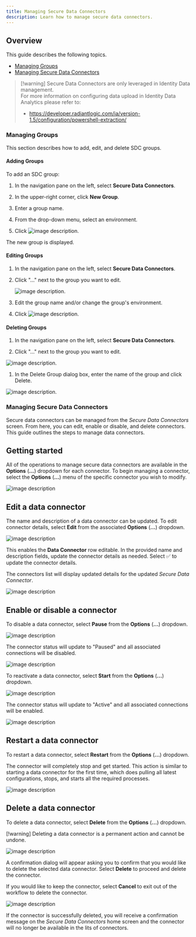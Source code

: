 ```yaml
---
title: Managing Secure Data Connectors
description: Learn how to manage secure data connectors.
---
```


## Overview

This guide describes the following topics.

- [Managing Groups](#managing-groups)
- [Managing Secure Data Connectors](Managing-secure-data-connectors)

> [!warning] Secure Data Connectors are only leveraged in Identity Data management.  
> For more information on configuring data upload in Identity Data Analytics please refer to:  
> - https://developer.radiantlogic.com/ia/version-1.5/configuration/powershell-extraction/

### Managing Groups

This section describes how to add, edit, and delete SDC groups.

#### Adding Groups

To add an SDC group:

1. In the navigation pane on the left, select **Secure Data Connectors**.

1. In the upper-right corner, click **New Group**.

1. Enter a group name.

1. From the drop-down menu, select an environment.

1. Click ![image description](Media/check-mark.png).

The new group is displayed. 

#### Editing Groups

1. In the navigation pane on the left, select **Secure Data Connectors**.

1. Click "..." next to the group you want to edit.

    ![image description](Media/edit-group.png).

1. Edit the group name and/or change the group's environment.

1. Click ![image description](Media/check-mark.png).

#### Deleting Groups

1. In the navigation pane on the left, select **Secure Data Connectors**.

1. Click "..." next to the group you want to edit.

  ![image description](Media/delete-button.png).

1. In the Delete Group dialog box, enter the name of the group and click Delete.

  ![image description](Media/delete-group.png).

### Managing Secure Data Connectors

Secure data connectors can be managed from the *Secure Data Connectors* screen. From here, you can edit, enable or disable, and delete connectors. This guide outlines the steps to manage data connectors.

## Getting started

All of the operations to manage secure data connectors are available in the **Options** (**...**) dropdown for each connector. To begin managing a connector, select the **Options** (**...**) menu of the specific connector you wish to modify.

![image description](Media/options.png)

## Edit a data connector

The name and description of a data connector can be updated. To edit connector details, select **Edit** from the associated **Options** (**...**) dropdown.

![image description](Media/select-edit.png)

This enables the **Data Connector** row editable. In the provided name and description fields, update the connector details as needed. Select :white_check_mark: to update the connector details.

The connectors list will display updated  details for the updated *Secure Data Connector*.

![image description](Media/update-info.png)

## Enable or disable a connector

To disable a data connector, select **Pause** from the **Options** (**...**) dropdown.

![image description](Media/disable.png)

The connector status will update to "Paused" and all associated connections will be disabled.

![image description](Media/paused.png)

To reactivate a data connector, select **Start** from the **Options** (**...**) dropdown.

![image description](Media/enable.png)

The connector status will update to "Active" and all associated connections will be enabled.

![image description](Media/active.png)

## Restart a data connector

To restart a data connector, select **Restart** from the **Options** (**...**) dropdown.

The connector will completely stop and get started. This action is similar to starting a data connector for the first time, which does pulling all latest configurations, stops, and starts all the required processes.

![image description](Media/restart.png)

## Delete a data connector

To delete a data connector, select **Delete** from the **Options** (**...**) dropdown.

[!warning] Deleting a data connector is a permanent action and cannot be undone.

![image description](Media/delete.png)

A confirmation dialog will appear asking you to confirm that you would like to delete the selected data connector. Select **Delete** to proceed and delete the connector.

If you would like to keep the connector, select **Cancel** to exit out of the workflow to delete the connector.

![image description](Media/confirm-delete.png)

If the connector is successfully deleted, you will receive a confirmation message on the *Secure Data Connectors* home screen and the connector will no longer be available in the lits of connectors.
